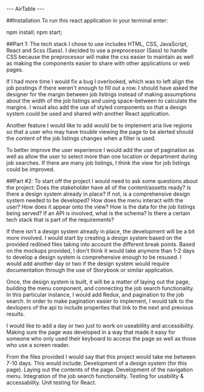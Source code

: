 --- AirTable ---

##Installation
To run this react application in your terminal enter:

npm install;
npm start;

##Part 1:
The tech stack I chose to use includes HTML, CSS, JavaScript, React and Scss (Sass).  I decided to use a preprocessor (Sass) to handle CSS because the preprocessor will make the css easier to maintain as well as making the components easier to share with other applications or web pages.

If I had more time I would fix a bug I overlooked, which was to left align the job postings if there weren't enough to fill out a row.  I should have asked the designer for the margin between job listings instead of making assumptions about the width of the job listings and using space-between to calculate the margins.  I woud also add the use of styled components so that a design system could be used and shared with another React application.

Another feature I would like to add would be to implement aria live regions so that a user who may have trouble viewing the page to be alerted should the content of the job listings changes when a filter is used.

To better improve the user experience I would add the use of pagination as well as allow the user to select more than one location or department during job searches.  If there are many job listings, I think the view for job listings could be improved.

##Part #2:
To start off the project I would need to ask some questions about the project:
Does the stakeholder have all of the content/assetts ready?
Is there a design system already in place? If not, is a comprehensive design system needed to be developed?
How does the menu interact with the user?  How does it appear onto the view?
How is the data for the job listings being served? If an API is involved, what is the schema?
Is there a certain tech stack that is part of the requirements?

If there isn't a design system already in place, the development will be a bit more involved.  I would start by creating a design system based on the provided redlined files taking into account the different break points.  Based on the mockups provided, I don't think it would take anymore than 1-2 days to develop a design system is comprehensive enough to be resused.  I would add another day or two if the design system would require documentation through the use of Storybook or similar application.

Once, the design system is built, it will be a matter of laying out the page, building the menu component, and connecting the job search functionality.  In this particular instance, I would add Redux, and pagination to the job search.  In order to make pagination easier to implement, I would talk to the devlopers of the api to include properties that link to the next and previous results.

I would like to add a day or two just to work on useablility and accessibility.  Making sure the page was developed in a way that made it easy for someone who only used their keyboard to access the page as well as those who use a screen reader.

From the files provided I would say that this project would take me between 7-10 days.  This would include:
    Development of a design system (for this page).
    Laying out the contents of the page.
    Development of the navigation menu.
    Integration of the job search functionality.
    Testing for usability & accessability.
    Unit testing for React.